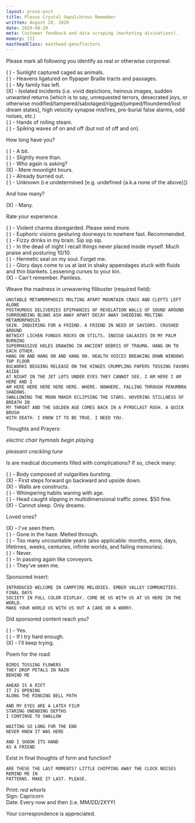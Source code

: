 ```yaml
---
layout: prose-post
title: Plexus Crystal Sepulchrous Remember
written: August 20, 2020
date: 2020-08-20
meta: Customer feedback and data scraping (marketing divinations).
memory: III
mastheadClass: masthead-genuflectors
---
```


Please mark all following you identify as real or otherwise corporeal:

( ) - Sunlight captured caged as animals. <br>
( ) - Heavens ligatured on flypaper Braille tracts and passages. <br>
( ) - My family has left. <br>
(X) - Isolated incidents (i.e. vivid depictions, heinous images, sudden
unwanted returns [which is to say, unrequested terrors, desecrated joys,
or otherwise modified/tampered/sabotaged/rigged/jumped/floundered/lost
dream states], high velocity synapse misfires, pre-burial false alarms,
odd noises, etc.) <br>
( ) - Hands of roiling steam. <br>
( ) - Spiking waves of on and off (but not of off and on).

How long have you?

( ) - A bit. <br>
( ) - Slightly more than. <br>
( ) - Who again is asking? <br>
(X) - Mere moonlight hours. <br>
( ) - Already burned out. <br>
( ) - Unknown (i.e undetermined [e.g. undefined {a.k.a none of the above}])

And how many?

(X) - Many.

Rate your experience.

( ) - Violent charms disregarded. Please send more. <br>
( ) - Euphoric visions gesturing doorways to nowhere fast. Recommended. <br>
( ) - Fizzy drinks in my brain. Sip sip sip. <br>
( ) - In the dead of night I recall things never placed inside myself. Much
praise and posturing 10/10. <br>
( ) - Hermetic seal on my soul. Forget me. <br>
( ) - Glory days come to us at last in shaky appendages stuck with fluids and
thin blankets. Lessening curses to your kin. <br>
(X) - Can't remember. Painless.

Weave the madness in unwavering filibuster (required field):

```
UNSTABLE METAMORPHOSIS MOLTING APART MOUNTAIN CRAGS AND CLEFTS LEFT ALONE
POSTHUMOUS DELIVERIES EPIPHANIES OF REVELATION WALLS OF SOUND AROUND
SURROUNDING BLOWS ASH AWAY APART DECAY AWAY SHEDDING MOLTING METAMORPHOSIS
SKIN. INQUIRING FOR A FRIEND. A FRIEND IN NEED OF SAVIORS. CRUSHED AROUND
BETWIXT LICHEN FUNGUS ROCKS ON STILTS. INDIGO GALAXIES IN MY PALM BURNING
SUPERMASSIVE HOLES DRAWING IN ANCIENT DEBRIS OF TRAUMA. HANG ON TO EACH OTHER.
HANG ON AND HANG ON AND HANG ON. HEALTH VOICES BREAKING DOWN WINDOWS TOP FLOOR
BULWARKS BEGGING RELEASE ON THE HINGES CRUMPLING PAPERS TOSSING FAVORS ASIDE
AT NIGHT IN THE JET LOTS UNDER EYES THEY CANNOT SEE. I AM HERE I AM HERE AND I
AM HERE HERE HERE HERE HERE. WHERE. NOWHERE. FALLING THROUGH PENUMBRA SHADOWS.
SWALLOWING THE MOON MAKER ECLIPSING THE STARS. HOVERING STILLNESS OF BREATH IN
MY THROAT AND THE GOLDEN AGE COMES BACK IN A PYROCLAST RUSH. A QUICK BRUSH
WITH DEATH. I KNOW IT TO BE TRUE. I NEED YOU.
```

Thoughts and Prayers:

*electric chair hymnals begin playing*

*pleasant crackling tune*

Is are medical documents filled with complications? If so, check many:

( ) - Body composed of vulgarities bursting. <br>
(X) - First steps forward go backward and upside down. <br>
(X) - Walls are constructs. <br>
( ) - Whimpering habits waning with age. <br>
( ) - Head caught slipping in multidimensional traffic zones. $50 fine. <br>
(X) - Cannot sleep. Only dreams.

Loved ones?

(X) - I've seen them. <br>
( ) - Gone in the haze. Melted through. <br>
( ) - Too many uncountable years (also applicable: months, eons, days,
lifetimes, weeks, centuries, infinite worlds, and failing memories). <br>
( ) - Never. <br>
( ) - In passing again like conveyors. <br>
( ) - They've seen me.

Sponsored insert:

```
INTRODUCED WELCOME IN CAMPFIRE MELODIES. EMBER VALLEY COMMUNITIES. FINAL DAYS
SOCIETY IN FULL COLOR DISPLAY. COME BE US WITH US AT US HERE IN THE WORLD.
MAKE YOUR WORLD US WITH US OUT A CARE OR A WORRY.
```

Did sponsored content reach you?

( ) - Yes. <br>
( ) - If I try hard enough. <br>
(X) - I'll keep trying.

Poem for the road:

```
BIRDS TOSSING FLOWERS
THEY DROP PETALS IN RAIN
BEHIND ME

AHEAD IS A RIFT
IT IS OPENING
ALONG THE RINGING BELL PATH

AND MY EYES ARE A LATEX FILM
STARING UNENDING DEPTHS
I CONTINUE TO SWALLOW

WAITING SO LONG FOR THE END
NEVER KNEW IT WAS HERE

AND I SHOOK ITS HAND
AS A FRIEND
```

Exist in final thoughts of form and function?

```
ARE THESE THE LAST MOMENTS? LITTLE CHIPPING AWAY THE CLOCK NOISES REMIND ME IN
PATTERNS. MAKE IT LAST. PLEASE.
```

Print: *red whorls* <br>
Sign: Capricorn <br>
Date: Every now and then (i.e. MM/DD/2XYY)

Your correspondence is appreciated.
